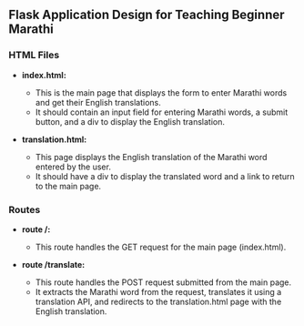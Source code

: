 ## Flask Application Design for Teaching Beginner Marathi

### HTML Files

- **index.html:**
   - This is the main page that displays the form to enter Marathi words and get their English translations.
   - It should contain an input field for entering Marathi words, a submit button, and a div to display the English translation.

- **translation.html:**
   - This page displays the English translation of the Marathi word entered by the user.
   - It should have a div to display the translated word and a link to return to the main page.

### Routes

- **route /:**
   - This route handles the GET request for the main page (index.html).

- **route /translate:**
   - This route handles the POST request submitted from the main page.
   - It extracts the Marathi word from the request, translates it using a translation API, and redirects to the translation.html page with the English translation.